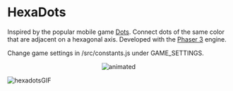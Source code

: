 # HexaDots

Inspired by the popular mobile game [Dots](https://www.dots.co/dots/). Connect dots of the same color that are adjacent on a hexagonal axis. Developed with the [Phaser 3](https://phaser.io/phaser3) engine.

Change game settings in /src/constants.js under GAME_SETTINGS.

<p align="center">
  <img src="hexadotsGIF.gif" alt="animated" />
</p>

![hexadotsGIF](https://user-images.githubusercontent.com/27249471/156486452-e757d49f-de61-44ba-b1dd-14d762976a89.gif)


